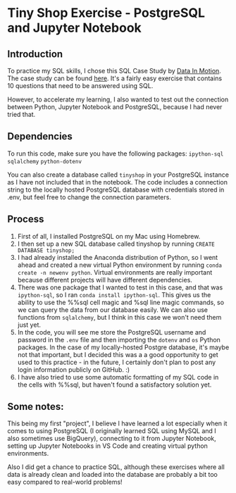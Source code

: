 # Tiny Shop Exercise - PostgreSQL and Jupyter Notebook

## Introduction

To practice my SQL skills, I chose this SQL Case Study by [Data In Motion](https://d-i-motion.com/). The case study can be found [here](https://d-i-motion.com/lessons/customer-orders-analysis/). It's a fairly easy exercise that contains 10 questions that need to be answered using SQL.

However, to accelerate my learning, I also wanted to test out the connection between Python, Jupyter Notebook and PostgreSQL, because I had never tried that.
## Dependencies

To run this code, make sure you have the following packages:
`ipython-sql`
`sqlalchemy`
`python-dotenv`

You can also create a database called `tinyshop` in your PostgreSQL instance as I have not included that in the notebook. The code includes a connection string to the locally hosted PostgreSQL database with credentials stored in .env, but feel free to change the connection parameters.

## Process

1. First of all, I installed PostgreSQL on my Mac using Homebrew.
2. I then set up a new SQL database called tinyshop by running `CREATE DATABASE tinyshop;`
3. I had already installed the Anaconda distribution of Python, so I went ahead and created a new virtual Python environment by running `conda create -n newenv python`. Virtual environments are really important because different projects will have different dependencies.
4. There was one package that I wanted to test in this case, and that was `ipython-sql`, so I ran `conda install ipython-sql`. This gives us the ability to use the %%sql cell magic and %sql line magic commands, so we can query the data from our database easily. We can also use functions from `sqlalchemy`, but I think in this case we won't need them just yet.
5. In the code, you will see me store the PostgreSQL username and password in the `.env` file and then importing the `dotenv` and `os` Python packages. In the case of my locally-hosted Postgre database, it's maybe not that important, but I decided this was a a good opportunity to get used to this practice - in the future, I certainly don't plan to post any login information publicly on GitHub. :)
6. I have also tried to use some automatic formatting of my SQL code in the cells with %%sql, but haven't found a satisfactory solution yet.
## Some notes:

This being my first "project", I believe I have learned a lot especially when it comes to using PostgreSQL (I originally learned SQL using MySQL and I also sometimes use BigQuery), connecting to it from Jupyter Notebook, setting up Jupyter Notebooks in VS Code and creating virtual python environments.

Also I did get a chance to practice SQL, although these exercises where all data is already clean and loaded into the database are probably a bit too easy compared to real-world problems!